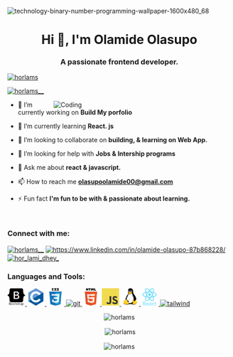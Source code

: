 ![technology-binary-number-programming-wallpaper-1600x480_68](https://user-images.githubusercontent.com/88621342/202923774-e8529a32-8047-4fad-98e0-71b550230481.jpg)
<h1 align="center">Hi 👋, I'm Olamide Olasupo</h1>
<h3 align="center">A passionate frontend developer.</h3>

<p align="left"> <a href="https://github.com/ryo-ma/github-profile-trophy"><img src="https://github-profile-trophy.vercel.app/?username=horlams" alt="horlams" /></a> </p>

<p align="left"> <a href="https://twitter.com/horlams__" target="blank"><img src="https://img.shields.io/twitter/follow/horlams__?logo=twitter&style=for-the-badge" alt="horlams__" /></a> </p>

<img align="right" width="400" src="https://media3.giphy.com/media/qgQUggAC3Pfv687qPC/giphy.gif?cid=ecf05e47adq3efjpt3l1n6cdlek9aafb51z9qtpn2jq69uur&rid=giphy.gif&ct=g" alt="Coding">

- 🔭 I’m currently working on **Build My porfolio**

- 🌱 I’m currently learning **React. js**

- 👯 I’m looking to collaborate on **building, & learning on Web App.**

- 🤝 I’m looking for help with **Jobs & Intership programs**

- 💬 Ask me about **react & javascript.**

- 📫 How to reach me **olasupoolamide00@gmail.com**

- ⚡ Fun fact **I'm fun to be with & passionate about learning.**

<br>

<h3 align="left">Connect with me:</h3>
<p align="left">
<a href="https://twitter.com/horlams__" target="blank"><img align="center" src="https://raw.githubusercontent.com/rahuldkjain/github-profile-readme-generator/master/src/images/icons/Social/twitter.svg" alt="horlams__" height="30" width="40" /></a>
<a href="https://linkedin.com/in/https://www.linkedin.com/in/olamide-olasupo-87b868228/" target="blank"><img align="center" src="https://raw.githubusercontent.com/rahuldkjain/github-profile-readme-generator/master/src/images/icons/Social/linked-in-alt.svg" alt="https://www.linkedin.com/in/olamide-olasupo-87b868228/" height="30" width="40" /></a>
<a href="https://instagram.com/hor_lami_dhey_" target="blank"><img align="center" src="https://raw.githubusercontent.com/rahuldkjain/github-profile-readme-generator/master/src/images/icons/Social/instagram.svg" alt="hor_lami_dhey_" height="30" width="40" /></a>
</p>

<h3 align="left">Languages and Tools:</h3>
<p align="left"> <a href="https://getbootstrap.com" target="_blank" rel="noreferrer"> <img src="https://raw.githubusercontent.com/devicons/devicon/master/icons/bootstrap/bootstrap-plain-wordmark.svg" alt="bootstrap" width="40" height="40"/> </a> <a href="https://www.cprogramming.com/" target="_blank" rel="noreferrer"> <img src="https://raw.githubusercontent.com/devicons/devicon/master/icons/c/c-original.svg" alt="c" width="40" height="40"/> </a> <a href="https://www.w3schools.com/css/" target="_blank" rel="noreferrer"> <img src="https://raw.githubusercontent.com/devicons/devicon/master/icons/css3/css3-original-wordmark.svg" alt="css3" width="40" height="40"/> </a> <a href="https://git-scm.com/" target="_blank" rel="noreferrer"> <img src="https://www.vectorlogo.zone/logos/git-scm/git-scm-icon.svg" alt="git" width="40" height="40"/> </a> <a href="https://www.w3.org/html/" target="_blank" rel="noreferrer"> <img src="https://raw.githubusercontent.com/devicons/devicon/master/icons/html5/html5-original-wordmark.svg" alt="html5" width="40" height="40"/> </a> <a href="https://developer.mozilla.org/en-US/docs/Web/JavaScript" target="_blank" rel="noreferrer"> <img src="https://raw.githubusercontent.com/devicons/devicon/master/icons/javascript/javascript-original.svg" alt="javascript" width="40" height="40"/> </a> <a href="https://www.linux.org/" target="_blank" rel="noreferrer"> <img src="https://raw.githubusercontent.com/devicons/devicon/master/icons/linux/linux-original.svg" alt="linux" width="40" height="40"/> </a> <a href="https://reactjs.org/" target="_blank" rel="noreferrer"> <img src="https://raw.githubusercontent.com/devicons/devicon/master/icons/react/react-original-wordmark.svg" alt="react" width="40" height="40"/> </a> <a href="https://tailwindcss.com/" target="_blank" rel="noreferrer"> <img src="https://www.vectorlogo.zone/logos/tailwindcss/tailwindcss-icon.svg" alt="tailwind" width="40" height="40"/> </a> </p>

<div align="center">
  
<p><img src="https://github-readme-stats.vercel.app/api/top-langs?username=horlams&show_icons=true&locale=en&layout=compactcolor=height=20&title7A7ADB&icon_color=2234AE&text_color=D3D3D3&bg_color=0,000000,130F40" alt="horlams" /></p>

<p>&nbsp;<img align="center" src="https://github-readme-stats.vercel.app/api?username=horlams&show_icons=true&locale=en&layout=compactcolor=height=20&title_color=7A7ADB&icon_color=2234AE&text_color=D3D3D3&bg_color=0,000000,130F40" alt="horlams" /></p>

<p><img align="center" src="https://github-readme-streak-stats.herokuapp.com/?user=horlams&border=D3D3D3&sideNums=7A7ADB&background=130F40&stroke=6842DB&currStreakNum=7A7ADB&ring=5B3CDD&fire=D3D351&currStreakLabel=D3D3D3&sideLabels=D3D3D3&dates=A3A3A3" alt="horlams" /></p>
  
 </div>
